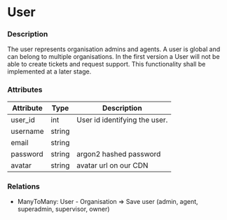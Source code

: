 # User

### Description

The user represents organisation admins and agents. A user is global and can belong to multiple organisations. In the first version a User will not be able to create tickets and request support. This functionality shall be implemented at a later stage.

### Attributes

| Attribute | Type   | Description                   |
| --------- | ------ | ----------------------------- |
| user\_id  | int    | User id identifying the user. |
| username  | string |                               |
| email     | string |                               |
| password  | string | argon2 hashed password        |
| avatar    | string | avatar url on our CDN         |

### Relations

* ManyToMany: User - Organisation ⇒ Save user (admin, agent, superadmin, supervisor, owner)
